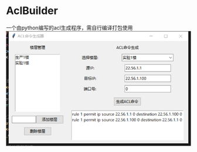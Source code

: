 # AclBuilder
一个由python编写的acl生成程序，需自行编译打包使用
![acl](https://github.com/desire668/AclBuilder/raw/main/acl.png)
